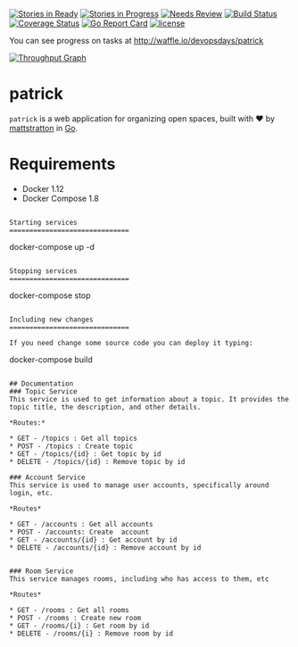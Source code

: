 [![Stories in Ready](https://badge.waffle.io/devopsdays/patrick.svg?label=ready&title=Ready)](http://waffle.io/devopsdays/patrick) [![Stories in Progress](https://badge.waffle.io/devopsdays/patrick.svg?label=in%progress&title=In%20Progress)](http://waffle.io/devopsdays/patrick) [![Needs Review](https://badge.waffle.io/devopsdays/patrick.svg?label=needs-review&title=Needs%20Review)](http://waffle.io/devopsdays/patrick)
[![Build Status](https://travis-ci.org/devopsdays/patrick.svg?branch=master)](https://travis-ci.org/devopsdays/patrick)
[![Coverage Status](https://coveralls.io/repos/github/devopsdays/patrick/badge.svg?branch=master)](https://coveralls.io/github/devopsdays/patrick?branch=master)
[![Go Report Card](https://goreportcard.com/badge/github.com/devopsdays/patrick)](https://goreportcard.com/report/github.com/devopsdays/patrick)
[![license](https://img.shields.io/github/license/devopsdays/patrick.svg)]()

You can see progress on tasks at http://waffle.io/devopsdays/patrick

[![Throughput Graph](https://graphs.waffle.io/devopsdays/patrick/throughput.svg)](https://waffle.io/devopsdays/patrick/metrics)
# patrick

`patrick` is a web application for organizing open spaces, built with :heart: by [mattstratton](https://github.com/mattstratton) in [Go](https://golang.org/).

Requirements
===========

* Docker 1.12
* Docker Compose 1.8

```

Starting services
==============================

```
docker-compose up -d
```

Stopping services
==============================

```
docker-compose stop
```

Including new changes
==============================

If you need change some source code you can deploy it typing:

```
docker-compose build
```

## Documentation
### Topic Service
This service is used to get information about a topic. It provides the topic title, the description, and other details.

*Routes:*

* GET - /topics : Get all topics
* POST - /topics : Create topic
* GET - /topics/{id} : Get topic by id
* DELETE - /topics/{id} : Remove topic by id

### Account Service
This service is used to manage user accounts, specifically around login, etc.

*Routes*

* GET - /accounts : Get all accounts
* POST - /accounts: Create  account
* GET - /accounts/{id} : Get account by id
* DELETE - /accounts/{id} : Remove account by id


### Room Service
This service manages rooms, including who has access to them, etc

*Routes*

* GET - /rooms : Get all rooms
* POST - /rooms : Create new room
* GET - /rooms/{i} : Get room by id
* DELETE - /rooms/{i} : Remove room by id
